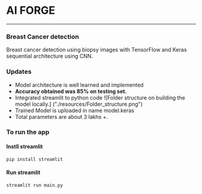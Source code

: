 # AI FORGE
---
### Breast Cancer detection

Breast cancer detection using biopsy images with TensorFlow and Keras sequential architecture using CNN.

### Updates

- Model architecture is well learned and implemented
- **Accuracy obtained was 85% on testing set.**
- Integrated streamlit to python code
![Folder structure on building the model locally.] ("./resources/Folder_structure.png")
- Trained Model is uploaded in name model.keras
- Total parameters are about 3 lakhs +.

### To run the app
#### Instll streamlit
```pip install streamlit```
#### Run streamlit
```streamlit run main.py```

